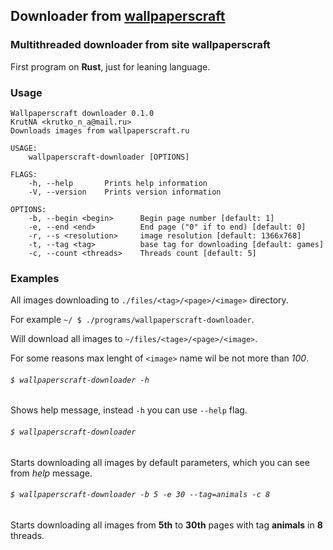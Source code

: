 ## Downloader from [wallpaperscraft](https://wallpaperscraft.ru/)
### Multithreaded downloader from site wallpaperscraft
First program on **Rust**, just for leaning language.
### Usage
```
Wallpaperscraft downloader 0.1.0
KrutNA <krutko_n_a@mail.ru>
Downloads images from wallpaperscraft.ru

USAGE:
    wallpaperscraft-downloader [OPTIONS]

FLAGS:
    -h, --help       Prints help information
    -V, --version    Prints version information

OPTIONS:
    -b, --begin <begin>      Begin page number [default: 1]
    -e, --end <end>          End page ("0" if to end) [default: 0]
    -r, --s <resolution>     image resolution [default: 1366x768]
    -t, --tag <tag>          base tag for downloading [default: games]
    -c, --count <threads>    Threads count [default: 5]
```
### Examples
All images downloading to `./files/<tag>/<page>/<image>` directory.

For example `~/ $ ./programs/wallpaperscraft-downloader`.

Will download all images to `~/files/<tage>/<page>/<image>`.

For some reasons max lenght of `<image>` name wil be not more than *100*.

###### `$ wallpaperscraft-downloader -h`
Shows help message, instead `-h` you can use `--help` flag.

###### `$ wallpaperscraft-downloader`
Starts downloading all images by default parameters, which you can see from *help* message.

###### `$ wallpaperscraft-downloader -b 5 -e 30 --tag=animals -c 8`
Starts downloading all images from **5th** to **30th** pages with tag **animals** in **8** threads. 
